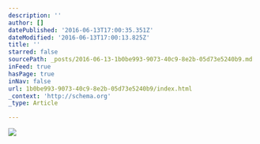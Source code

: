 ```yaml
---
description: ''
author: []
datePublished: '2016-06-13T17:00:35.351Z'
dateModified: '2016-06-13T17:00:13.825Z'
title: ''
starred: false
sourcePath: _posts/2016-06-13-1b0be993-9073-40c9-8e2b-05d73e5240b9.md
inFeed: true
hasPage: true
inNav: false
url: 1b0be993-9073-40c9-8e2b-05d73e5240b9/index.html
_context: 'http://schema.org'
_type: Article

---
```

![](https://the-grid-user-content.s3-us-west-2.amazonaws.com/097c7fff-5937-4ef7-a141-fb7ef0bc14e9.jpg)